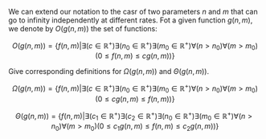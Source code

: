 We can extend our notation to the casr of two parameters $n$ and $m$ that can go to infinity independently at different rates. Fot a given function $g(n,m)$, we denote by $O(g(n,m))$ the set of functions:

$$
O(g(n,m))=\{f(n,m)|
\exists (c\in\mathbb R^+)
\exists (n_0\in\mathbb R^+)
\exists (m_0\in\mathbb R^+)
\forall (n>n_0)
\forall (m>m_0)
(0 \le f(n,m) \le cg(n,m))
\}
$$

Give corresponding definitions for $\Omega(g(n,m))$ and $\Theta(g(n,m))$.

$$
\Omega(g(n,m))=\{f(n,m)|
\exists (c\in\mathbb R^+)
\exists (n_0\in\mathbb R^+)
\exists (m_0\in\mathbb R^+)
\forall (n>n_0)
\forall (m>m_0)
(0 \le cg(n,m) \le f(n,m))
\}
$$

$$
\Theta(g(n,m))=\{f(n,m)|
\exists (c_1\in\mathbb R^+)
\exists (c_2\in\mathbb R^+)
\exists (n_0\in\mathbb R^+)
\exists (m_0\in\mathbb R^+)
\forall (n>n_0)
\forall (m>m_0)
(0 \le c_1g(n,m) \le f(n,m) \le c_2g(n,m))
\}
$$
